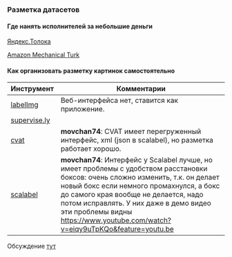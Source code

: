 ### Разметка датасетов
#### Где нанять исполнителей за небольшие деньги
[Яндекс.Толока](https://toloka.yandex.ru/)

[Amazon Mechanical Turk](https://www.mturk.com/)

#### Как организовать разметку картинок самостоятельно
|Инструмент|Комментарии|
| ---- | ---- |
|[labelImg](https://github.com/tzutalin/labelImg)|Веб-интерфейса нет, ставится как приложение.|
|[supervise.ly]()|      |
|[cvat](https://github.com/opencv/cvat)|**movchan74**:  CVAT имеет перегруженный интерфейс, xml (json в scalabel), но разметка работает хорошо. |
|[scalabel](https://github.com/ucbdrive/scalabel)| **movchan74**: Интерфейс у  Scalabel лучше, но имеет проблемы с удобством расстановки боксов: очень сложно изменить, т.к. он делает новый бокс если немного промахнулся, а бокс до самого края вообще не делается, надо потом исправлять. У них даже в демо видео эти проблемы видны https://www.youtube.com/watch?v=eiqy9uTpKQo&feature=youtu.be |

Обсуждение [тут](https://opendatascience.slack.com/archives/C047H3DP4/p1537784622000100)

